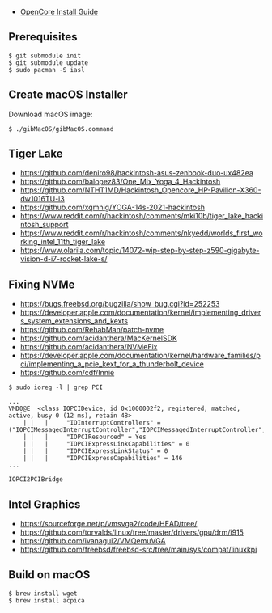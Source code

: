 * [OpenCore Install Guide](https://dortania.github.io/OpenCore-Install-Guide/)

## Prerequisites

```
$ git submodule init
$ git submodule update
$ sudo pacman -S iasl
```

## Create macOS Installer

Download macOS image:
```
$ ./gibMacOS/gibMacOS.command
```

## Tiger Lake

* https://github.com/deniro98/hackintosh-asus-zenbook-duo-ux482ea
* https://github.com/balopez83/One_Mix_Yoga_4_Hackintosh
* https://github.com/NTHT1MD/Hackintosh_Opencore_HP-Pavilion-X360-dw1016TU-i3
* https://github.com/xqmnig/YOGA-14s-2021-hackintosh
* https://www.reddit.com/r/hackintosh/comments/mki10b/tiger_lake_hackintosh_support
* https://www.reddit.com/r/hackintosh/comments/nkyedd/worlds_first_working_intel_11th_tiger_lake
* https://www.olarila.com/topic/14072-wip-step-by-step-z590-gigabyte-vision-d-i7-rocket-lake-s/

## Fixing NVMe

* https://bugs.freebsd.org/bugzilla/show_bug.cgi?id=252253
* https://developer.apple.com/documentation/kernel/implementing_drivers_system_extensions_and_kexts
* https://github.com/RehabMan/patch-nvme
* https://github.com/acidanthera/MacKernelSDK
* https://github.com/acidanthera/NVMeFix
* https://developer.apple.com/documentation/kernel/hardware_families/pci/implementing_a_pcie_kext_for_a_thunderbolt_device
* https://github.com/cdf/Innie

```
$ sudo ioreg -l | grep PCI
```
```
...
VMD0@E  <class IOPCIDevice, id 0x1000002f2, registered, matched, active, busy 0 (12 ms), retain 48>
    | |   |     "IOInterruptControllers" = ("IOPCIMessagedInterruptController","IOPCIMessagedInterruptController","IOPCIMessagedInterruptController","IOPCIMessagedInterruptController","IOPCIMessagedInterruptController","IOPCIMessagedInterruptController","IOPCIMessagedInterruptController","IOPCIMessagedInterruptController","IOPCIMessagedInterruptController","IOPCIMessagedInterruptController","IOPCIMessagedInterruptController","IOPCIMessagedInterruptController","IOPCIMessagedInterruptController","IOPCIMessagedInterruptController","IOPCIMessagedInterruptController","IOPCIMessagedInterruptController","IOPCIMessagedInterruptController","IOPCIMessagedInterruptController","IOPCIMessagedInterruptController")
    | |   |     "IOPCIResourced" = Yes
    | |   |     "IOPCIExpressLinkCapabilities" = 0
    | |   |     "IOPCIExpressLinkStatus" = 0
    | |   |     "IOPCIExpressCapabilities" = 146
...
```
```
IOPCI2PCIBridge
```

## Intel Graphics

* https://sourceforge.net/p/vmsvga2/code/HEAD/tree/
* https://github.com/torvalds/linux/tree/master/drivers/gpu/drm/i915
* https://github.com/ivanagui2/VMQemuVGA
* https://github.com/freebsd/freebsd-src/tree/main/sys/compat/linuxkpi

## Build on macOS

```
$ brew install wget
$ brew install acpica
```
